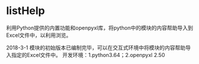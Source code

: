 # listHelp
利用Python提供的内置功能和openpyxl库，将python中的模块的内容帮助导入到Excel文件中，以利用浏览。

2018-3-1
模块的初始版本已编制完毕，可以在交互式环境中将模块的内容帮助导入指定的Excel文件中。
开发环境：1.python3.64；2.openpyxl 2.50
